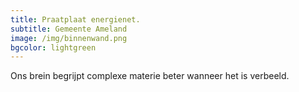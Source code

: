 ```yaml
---
title: Praatplaat energienet.
subtitle: Gemeente Ameland
image: /img/binnenwand.png
bgcolor: lightgreen
---
```


Ons brein begrijpt complexe materie beter wanneer het is verbeeld.
